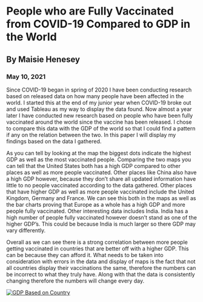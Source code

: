 # People who are Fully Vaccinated from COVID-19 Compared to GDP in the World 

## By Maisie Henesey

### May 10, 2021


	
  Since COVID-19 began in spring of 2020 I have been conducting research based on released data on how many people have been affected in the world. I started this at the end of my junior year when COVID-19 broke out and used Tableau as my way to display the data found. Now almost a year later I have conducted new research based on people who have been fully vaccinated  around the world since the vaccine has been released. I chose to compare this data with the GDP of the world so that I could find a pattern if any on the relation between the two. In this paper I will display my findings based on the data I gathered.
 
 As you can tell by looking at the map the biggest dots indicate the highest GDP as well as the most vaccinated people. Comparing the two maps you can tell that the United States both has a high GDP compared to other places as well as more people vaccinated. Other places like China also have a high GDP however, because they don’t share all updated information have little to no people vaccinated according to the data gathered. Other places that have higher GDP as well as more people vaccinated include the United Kingdom, Germany and France. We can see this both in the maps as well as the bar charts proving that Europe as a whole has a high GDP and more people fully vaccinated. Other interesting data includes India. India has a high number of people fully vaccinated however doesn’t stand as one of the higher GDP’s. This could be because India is much larger so there GDP may vary differently. 
 
 Overall as we can see there is a strong correlation between more people getting vaccinated in countries that are better off with a higher GDP. This can be because they can afford it. What needs to be taken into consideration with errors in the data and display of maps is the fact that not all countries display their vaccinations the same, therefore the numbers can be incorrect to what they truly have. Along with that the data is consistently changing therefore the numbers will change every day. 


<div class='tableauPlaceholder' id='viz1621346973855' style='position: relative'><noscript><a href='#'><img alt='GDP Based on Country ' src='https:&#47;&#47;public.tableau.com&#47;static&#47;images&#47;Va&#47;Vaccinations_16213468517860&#47;Sheet1&#47;1_rss.png' style='border: none' /></a></noscript><object class='tableauViz'  style='display:none;'><param name='host_url' value='https%3A%2F%2Fpublic.tableau.com%2F' /> <param name='embed_code_version' value='3' /> <param name='site_root' value='' /><param name='name' value='Vaccinations_16213468517860&#47;Sheet1' /><param name='tabs' value='no' /><param name='toolbar' value='yes' /><param name='static_image' value='https:&#47;&#47;public.tableau.com&#47;static&#47;images&#47;Va&#47;Vaccinations_16213468517860&#47;Sheet1&#47;1.png' /> <param name='animate_transition' value='yes' /><param name='display_static_image' value='yes' /><param name='display_spinner' value='yes' /><param name='display_overlay' value='yes' /><param name='display_count' value='yes' /><param name='language' value='en' /><param name='filter' value='publish=yes' /></object></div>                






<script type='text/javascript'>                    var divElement = document.getElementById('viz1621346973855');                    var vizElement = divElement.getElementsByTagName('object')[0];                    vizElement.style.width='100%';vizElement.style.height=(divElement.offsetWidth*0.75)+'px';                    var scriptElement = document.createElement('script');                    scriptElement.src = 'https://public.tableau.com/javascripts/api/viz_v1.js';                    vizElement.parentNode.insertBefore(scriptElement, vizElement);                </script>
